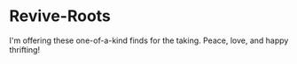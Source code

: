 # Revive-Roots
I'm offering these one-of-a-kind finds for the taking. Peace, love, and happy thrifting!
